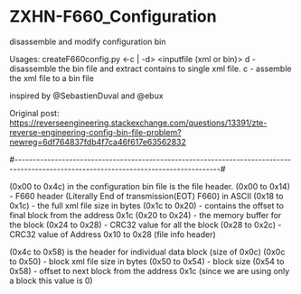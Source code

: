 # ZXHN-F660_Configuration
disassemble and modify configuration bin 

Usages:  createF660config.py <-c | -d> <inputfile (xml or bin)>
          d - disassemble the bin file and extract contains to single xml file.
          c - assemble the xml file to a bin file 

inspired by @SebastienDuval and @ebux

Original post: https://reverseengineering.stackexchange.com/questions/13391/zte-reverse-engineering-config-bin-file-problem?newreg=6df764837fdb4f7ca46f617e63562832

#--------------------------------------------------------------------------------------------------------------------------------------#

(0x00 to 0x4c) in the configuration bin file is the file header. 
(0x00 to 0x14) - F660 header (Literally End of transmission(EOT) F660) in ASCII
(0x18 to 0x1c) - the full xml file size in bytes
(0x1c to 0x20) - contains the offset to final block from the address 0x1c
(0x20 to 0x24) - the memory buffer for the block
(0x24 to 0x28) - CRC32 value for all the block
(0x28 to 0x2c) - CRC32 value of Address 0x10 to 0x28 (file info header)

(0x4c to 0x58) is the header for individual data block (size of 0x0c)
(0x0c to 0x50) - block xml file size in bytes
(0x50 to 0x54) - block size
(0x54 to 0x58) - offset to next block from the address 0x1c  (since we are using only a block this value is 0)

